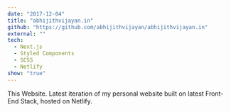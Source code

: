 ```yaml
---
date: "2017-12-04"
title: "abhijithvijayan.in"
github: "https://github.com/abhijithvijayan/abhijithvijayan.in"
external: ""
tech:
  - Next.js
  - Styled Components
  - SCSS
  - Netlify
show: "true"
---
```


This Website. Latest iteration of my personal website built on latest Front- End Stack, hosted on Netlify.
